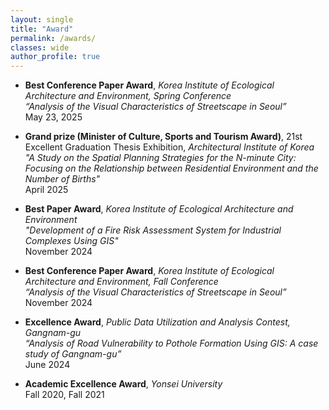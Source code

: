 ```yaml
---
layout: single
title: "Award"
permalink: /awards/
classes: wide
author_profile: true
---
```




- **Best Conference Paper Award**, *Korea Institute of Ecological Architecture and Environment, Spring Conference*  
  *“Analysis of the Visual Characteristics of Streetscape in Seoul”*  
  May 23, 2025  

- **Grand prize (Minister of Culture, Sports and Tourism Award)**, 21st Excellent Graduation Thesis Exhibition, *Architectural Institute of Korea*  
  *"A Study on the Spatial Planning Strategies for the N-minute City: Focusing on the Relationship between Residential Environment and the Number of Births"*  
  April 2025 

- **Best Paper Award**, *Korea Institute of Ecological Architecture and Environment*  
  *"Development of a Fire Risk Assessment System for Industrial Complexes Using GIS"*  
  November 2024

- **Best Conference Paper Award**, *Korea Institute of Ecological Architecture and Environment, Fall Conference*  
  *“Analysis of the Visual Characteristics of Streetscape in Seoul”*  
  November 2024

- **Excellence Award**, *Public Data Utilization and Analysis Contest, Gangnam-gu*  
  *“Analysis of Road Vulnerability to Pothole Formation Using GIS: A case study of Gangnam-gu”*  
  June 2024

- **Academic Excellence Award**, *Yonsei University*  
  Fall 2020, Fall 2021


